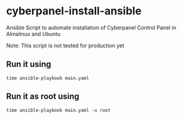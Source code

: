 # cyberpanel-install-ansible
Ansible Script to automate installation of Cyberpanel Control Panel in Almalinux and Ubuntu

Note: This script is not tested for production yet

## Run it using
```
time ansible-playbook main.yaml
```

## Run it as root using
```
time ansible-playbook main.yaml -u root
```